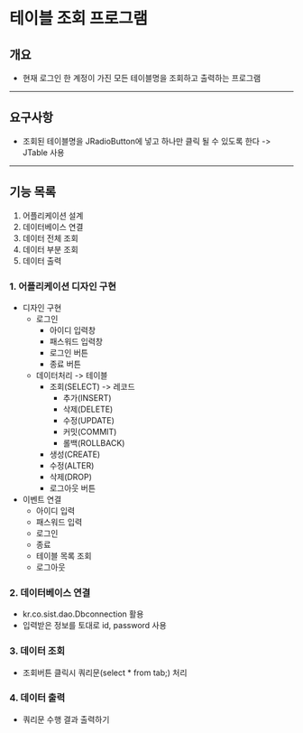 # 테이블 조회 프로그램
## 개요
- 현재 로그인 한 계정이 가진 모든 테이블명을 조회하고 출력하는 프로그램
***
## 요구사항
- 조회된 테이블명을 JRadioButton에 넣고 하나만 클릭 될 수 있도록 한다
-> JTable 사용 
***
## 기능 목록
1. 어플리케이션 설계
2. 데이터베이스 연결
3. 데이터 전체 조회
4. 데이터 부분 조회
5. 데이터 출력
### 1. 어플리케이션 디자인 구현
- 디자인 구현
  - 로그인
    - 아이디 입력창
    - 패스워드 입력창
    - 로그인 버튼
    - 종료 버튼
  - 데이터처리 -> 테이블
    - 조회(SELECT) -> 레코드
      - 추가(INSERT)
      - 삭제(DELETE)
      - 수정(UPDATE)
      - 커밋(COMMIT)
      - 롤백(ROLLBACK)
    - 생성(CREATE)
    - 수정(ALTER)
    - 삭제(DROP)
    - 로그아웃 버튼
- 이벤트 연결
  - 아이디 입력
  - 패스워드 입력
  - 로그인
  - 종료
  - 테이블 목록 조회
  - 로그아웃
### 2. 데이터베이스 연결
- kr.co.sist.dao.Dbconnection 활용
- 입력받은 정보를 토대로 id, password 사용
### 3. 데이터 조회
- 조회버튼 클릭시 쿼리문(select * from tab;) 처리
### 4. 데이터 출력
- 쿼리문 수행 결과 출력하기